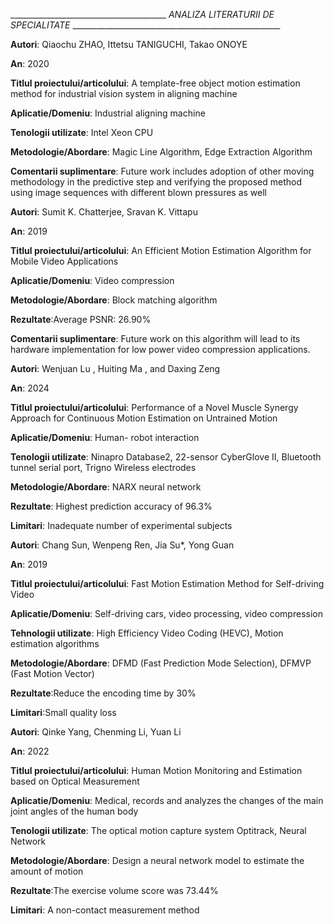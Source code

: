_______________________________________ _ANALIZA LITERATURII DE SPECIALITATE_ ____________________________________________________


 **Autori**: Qiaochu ZHAO, Ittetsu TANIGUCHI, Takao ONOYE
 
 **An**: 2020
 
 **Titlul proiectului/articolului**: A template-free object motion estimation method for industrial vision system in aligning machine
 
 **Aplicatie/Domeniu**: Industrial aligning machine
 
 **Tenologii utilizate**: Intel Xeon CPU
 
 **Metodologie/Abordare**: Magic Line Algorithm, Edge Extraction Algorithm
 
 **Comentarii suplimentare**: Future work includes adoption of other moving methodology in the predictive step and verifying the proposed method using image sequences with different blown pressures as well
 

 **Autori**: Sumit K. Chatterjee, Sravan K. Vittapu
 
 **An**: 2019
 
 **Titlul proiectului/articolului**: An Efficient Motion Estimation Algorithm for Mobile Video Applications
 
 **Aplicatie/Domeniu**: Video compression
 
 **Metodologie/Abordare**: Block matching algorithm
 
 **Rezultate**:Average PSNR: 26.90%
 
 **Comentarii suplimentare**: Future work on this algorithm will lead to its hardware implementation for low power video compression applications.
 

 **Autori**: Wenjuan Lu , Huiting Ma , and Daxing Zeng
 
 **An**: 2024
 
 **Titlul proiectului/articolului**: Performance of a Novel Muscle Synergy Approach for Continuous Motion Estimation on Untrained Motion
 
 **Aplicatie/Domeniu**: Human- robot interaction
 
 **Tenologii utilizate**: Ninapro Database2, 22-sensor CyberGlove II, Bluetooth tunnel serial port,  Trigno Wireless electrodes
 
 **Metodologie/Abordare**: NARX neural network
 
 **Rezultate**: Highest prediction accuracy of 96.3%
 
 **Limitari**: Inadequate number of experimental subjects
 

 **Autori**: Chang Sun, Wenpeng Ren, Jia Su*, Yong Guan
 
 **An**: 2019
 
 **Titlul proiectului/articolului**: Fast Motion Estimation Method for Self-driving Video
 
 **Aplicatie/Domeniu**: Self-driving cars, video processing, video compression
 
 **Tehnologii utilizate**: High Efficiency Video Coding (HEVC), Motion estimation algorithms
 
 **Metodologie/Abordare**: DFMD (Fast Prediction Mode Selection), DFMVP (Fast Motion Vector)
 
 **Rezultate**:Reduce the encoding time by 30%
 
 **Limitari**:Small quality loss
 

 **Autori**: Qinke Yang, Chenming Li, Yuan Li
 
 **An**: 2022
 
 **Titlul proiectului/articolului**: Human Motion Monitoring and Estimation based on Optical Measurement
 
 **Aplicatie/Domeniu**: Medical, records and analyzes the changes of the main joint angles of the human body
 
 **Tenologii utilizate**: The optical motion capture system Optitrack, Neural Network
 
 **Metodologie/Abordare**: Design a neural network model to estimate the amount of motion
 
 **Rezultate**:The exercise volume score was 73.44%
 
 **Limitari**: A non-contact measurement method

